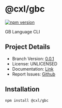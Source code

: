 # @cxl/gbc 
	
[![npm version](https://badge.fury.io/js/%40cxl%2Fgbc.svg)](https://badge.fury.io/js/%40cxl%2Fgbc)

GB Language CLI

## Project Details

-   Branch Version: [0.0.1](https://npmjs.com/package/@cxl/gbc/v/0.0.1)
-   License: UNLICENSED
-   Documentation: [Link](undefined/cli)
-   Report Issues: [Github](undefined)

## Installation

	npm install @cxl/gbc

